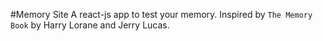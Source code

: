 #Memory Site
A react-js app to test your memory. Inspired by `The Memory Book` by Harry Lorane and Jerry Lucas. 
